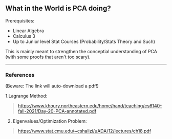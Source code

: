 ## What in the World is PCA doing?

Prerequisites:
- Linear Algebra
- Calculus 3
- Up to Junior level Stat Courses (Probability/Stats Theory and Such)

This is mainly meant to strengthen the conceptial understanding of PCA (with some proofs that aren't too scary). 


---











### References 
(Beware: The link will auto-download a pdf!)

1.Lagrange Method:
> https://www.khoury.northeastern.edu/home/hand/teaching/cs6140-fall-2021/Day-20-PCA-annotated.pdf
2. Eigenvalues/Optimization Problem:
> https://www.stat.cmu.edu/~cshalizi/uADA/12/lectures/ch18.pdf

